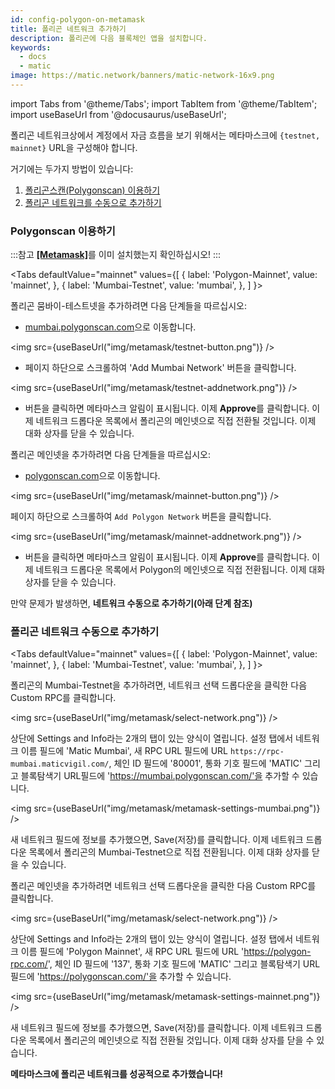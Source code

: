 ```yaml
---
id: config-polygon-on-metamask
title: 폴리곤 네트워크 추가하기
description: 폴리곤에 다음 블록체인 앱을 설치합니다.
keywords:
  - docs
  - matic
image: https://matic.network/banners/matic-network-16x9.png
---
```

import Tabs from '@theme/Tabs';
import TabItem from '@theme/TabItem';
import useBaseUrl from '@docusaurus/useBaseUrl';

폴리곤 네트워크상에서 계정에서 자금 흐름을 보기 위해서는 메타마스크에  `{testnet, mainnet}` URL을 구성해야 합니다.

거기에는 두가지 방법이 있습니다:
1. [폴리곤스캔(Polygonscan) 이용하기](/develop/metamask/config-polygon-on-metamask.md#polygon-scan)
2. [폴리곤 네트워크를 수동으로 추가하기](/develop/metamask/config-polygon-on-metamask.md#add-the-polygon-network-manually)

### Polygonscan 이용하기

:::참고
<ins>**[Metamask]<a href="(https://metamask.io/)"></a>**</ins>를 이미 설치했는지 확인하십시오!
:::

<Tabs
  defaultValue="mainnet"
  values={[
    { label: 'Polygon-Mainnet', value: 'mainnet', },
 { label: 'Mumbai-Testnet', value: 'mumbai', },
 ]
}>

<TabItem value="mumbai">

폴리곤 뭄바이-테스트넷을 추가하려면 다음 단계들을 따르십시오:

- [mumbai.polygonscan.com](https://mumbai.polygonscan.com/)으로 이동합니다.

<img src={useBaseUrl("img/metamask/testnet-button.png")} />
<p></p>

- 페이지 하단으로 스크롤하여 'Add Mumbai Network' 버튼을 클릭합니다.

<img src={useBaseUrl("img/metamask/testnet-addnetwork.png")} />

- 버튼을 클릭하면 메타마스크 알림이 표시됩니다. 이제 **Approve**를 클릭합니다.
이제 네트워크 드롭다운 목록에서 폴리곤의 메인넷으로 직접 전환될 것입니다. 이제 대화 상자를 닫을 수 있습니다.

</TabItem>

<TabItem value="mainnet">

폴리곤 메인넷을 추가하려면 다음 단계들을 따르십시오:

- [polygonscan.com](https://polygonscan.com/)으로 이동합니다.

<img src={useBaseUrl("img/metamask/mainnet-button.png")} />
<p></p>

페이지 하단으로 스크롤하여 `Add Polygon Network` 버튼을 클릭합니다.

<img src={useBaseUrl("img/metamask/mainnet-addnetwork.png")} />

- 버튼을 클릭하면 메타마스크 알림이 표시됩니다. 이제 **Approve**를 클릭합니다. 
이제 네트워크 드롭다운 목록에서 Polygon의 메인넷으로 직접 전환됩니다. 이제 대화 상자를 닫을 수 있습니다.

</TabItem>

</Tabs>

만약 문제가 발생하면, **네트워크 수동으로 추가하기(아래 단계 참조)**

### 폴리곤 네트워크 수동으로 추가하기

<Tabs
  defaultValue="mainnet"
  values={[
    { label: 'Polygon-Mainnet', value: 'mainnet', },
 { label: 'Mumbai-Testnet', value: 'mumbai', },
 ]
}>

<TabItem value="mumbai">
폴리곤의 Mumbai-Testnet을 추가하려면, 네트워크 선택 드롭다운을 클릭한 다음 Custom RPC를 클릭합니다.

<img src={useBaseUrl("img/metamask/select-network.png")} />

상단에 Settings and Info라는 2개의 탭이 있는 양식이 열립니다. 설정 탭에서 네트워크 이름 필드에 'Matic Mumbai', 새 RPC URL 필드에 URL `https://rpc-mumbai.maticvigil.com/`, 체인 ID 필드에 '80001', 통화 기호 필드에 'MATIC' 그리고 블록탐색기 URL필드에 'https://mumbai.polygonscan.com/'을 추가할 수 있습니다.

<img src={useBaseUrl("img/metamask/metamask-settings-mumbai.png")} />

새 네트워크 필드에 정보를 추가했으면, Save(저장)를 클릭합니다. 이제 네트워크 드롭다운 목록에서 폴리곤의 Mumbai-Testnet으로 직접 전환됩니다. 이제 대화 상자를 닫을 수 있습니다.
</TabItem>

<TabItem value="mainnet">
폴리곤 메인넷을 추가하려면 네트워크 선택 드롭다운을 클릭한 다음 Custom RPC를 클릭합니다.

<img src={useBaseUrl("img/metamask/select-network.png")} />

상단에 Settings and Info라는 2개의 탭이 있는 양식이 열립니다. 설정 탭에서 네트워크 이름 필드에 'Polygon Mainnet', 새 RPC URL 필드에 URL 'https://polygon-rpc.com/', 체인 ID 필드에 '137', 통화 기호 필드에 'MATIC' 그리고 블록탐색기 URL필드에 'https://polygonscan.com/'을 추가할 수 있습니다.

<img src={useBaseUrl("img/metamask/metamask-settings-mainnet.png")} />

새 네트워크 필드에 정보를 추가했으면, Save(저장)를 클릭합니다. 이제 네트워크 드롭다운 목록에서 폴리곤의 메인넷으로 직접 전환될 것입니다. 이제 대화 상자를 닫을 수 있습니다.
</TabItem>
</Tabs>

**메타마스크에 폴리곤 네트워크를 성공적으로 추가했습니다!**
